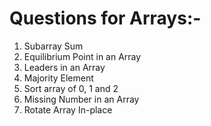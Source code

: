 # Questions for Arrays:-
1) Subarray Sum
2) Equilibrium Point in an Array
3) Leaders in an Array
4) Majority Element
5) Sort array of 0, 1 and 2
6) Missing Number in an Array
7) Rotate Array In-place
